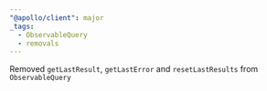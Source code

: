 ```yaml
---
"@apollo/client": major
_tags:
  - ObservableQuery
  - removals
---
```


Removed `getLastResult`, `getLastError` and `resetLastResults` from `ObservableQuery`
